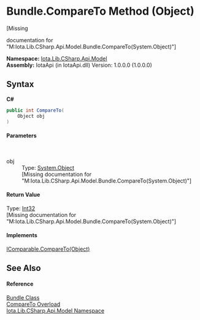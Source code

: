 # Bundle.CompareTo Method (Object)
 

\[Missing <summary> documentation for "M:Iota.Lib.CSharp.Api.Model.Bundle.CompareTo(System.Object)"\]

**Namespace:**&nbsp;<a href="N_Iota_Lib_CSharp_Api_Model">Iota.Lib.CSharp.Api.Model</a><br />**Assembly:**&nbsp;IotaApi (in IotaApi.dll) Version: 1.0.0.0 (1.0.0.0)

## Syntax

**C#**<br />
``` C#
public int CompareTo(
	Object obj
)
```


#### Parameters
&nbsp;<dl><dt>obj</dt><dd>Type: <a href="http://msdn2.microsoft.com/en-us/library/e5kfa45b" target="_blank">System.Object</a><br />\[Missing <param name="obj"/> documentation for "M:Iota.Lib.CSharp.Api.Model.Bundle.CompareTo(System.Object)"\]</dd></dl>

#### Return Value
Type: <a href="http://msdn2.microsoft.com/en-us/library/td2s409d" target="_blank">Int32</a><br />\[Missing <returns> documentation for "M:Iota.Lib.CSharp.Api.Model.Bundle.CompareTo(System.Object)"\]

#### Implements
<a href="http://msdn2.microsoft.com/en-us/library/4ah99705" target="_blank">IComparable.CompareTo(Object)</a><br />

## See Also


#### Reference
<a href="T_Iota_Lib_CSharp_Api_Model_Bundle">Bundle Class</a><br /><a href="Overload_Iota_Lib_CSharp_Api_Model_Bundle_CompareTo">CompareTo Overload</a><br /><a href="N_Iota_Lib_CSharp_Api_Model">Iota.Lib.CSharp.Api.Model Namespace</a><br />
